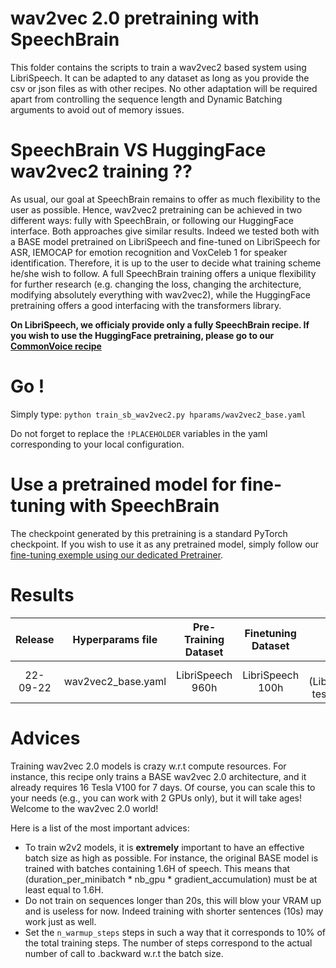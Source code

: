 # wav2vec 2.0 pretraining with SpeechBrain

This folder contains the scripts to train a wav2vec2 based system using LibriSpeech. It can be adapted to any dataset as long as you provide the csv or json files as with other recipes. No other adaptation will be required apart from controlling the sequence length and Dynamic Batching arguments to avoid out of memory issues.

# SpeechBrain VS HuggingFace wav2vec2 training ??
As usual, our goal at SpeechBrain remains to offer as much flexibility to the user as possible. Hence, wav2vec2 pretraining can be achieved in two different ways: fully with SpeechBrain, or following our HuggingFace interface. Both approaches give similar results. Indeed we tested both with a BASE model pretrained on LibriSpeech and fine-tuned on LibriSpeech for ASR, IEMOCAP for emotion recognition and VoxCeleb 1 for speaker identification. Therefore, it is up to the user to decide what training scheme he/she wish to follow. A full SpeechBrain training offers a unique flexibility for further research (e.g. changing the loss, changing the architecture, modifying absolutely everything with wav2vec2), while the HuggingFace pretraining offers a good interfacing with the transformers library.


**On LibriSpeech, we officialy provide only a fully SpeechBrain recipe. If you wish to use the HuggingFace pretraining, please go to our [CommonVoice recipe](https://github.com/speechbrain/speechbrain/tree/develop/recipes/CommonVoice/self-supervised-learning/wav2vec2)**

# Go !
Simply type:
`python train_sb_wav2vec2.py hparams/wav2vec2_base.yaml`

Do not forget to replace the `!PLACEHOLDER` variables in the yaml corresponding to your local configuration.

# Use a pretrained model for fine-tuning with SpeechBrain

The checkpoint generated by this pretraining is a standard PyTorch checkpoint. If you wish to use it as any pretrained model, simply follow our [fine-tuning exemple using our dedicated Pretrainer](#).

# Results

| Release | Hyperparams file | Pre-Training Dataset | Finetuning Dataset | WER | HuggingFace link | Full model link | GPUs |
|:-------------:|:---------------------------:|:---------------------------:| :-----:| :-----:| :-----:| :-----:| :--------:|
| 22-09-22 | wav2vec2_base.yaml | LibriSpeech 960h | LibriSpeech 100h | 7.X (LibriSpeech test-clean) | Not Avail. | [Link](https://drive.google.com/drive/folders/1eXA6HQtiKfgrPejvvoKvRRfTEvOI3BQt?usp=sharing) | 16xTesla V100 32GB |

# Advices
Training wav2vec 2.0 models is crazy w.r.t compute resources. For instance, this recipe only trains a BASE wav2vec 2.0 architecture, and it already requires 16 Tesla V100 for 7 days. Of course, you can scale this to your needs (e.g., you can work with 2 GPUs only), but it will take ages! Welcome to the wav2vec 2.0 world!

Here is a list of the most important advices:
- To train w2v2 models, it is **extremely** important to have an effective batch size as high as possible. For instance, the original BASE model is trained with batches containing 1.6H of speech. This means that (duration_per_minibatch * nb_gpu * gradient_accumulation) must be at least equal to 1.6H.
- Do not train on sequences longer than 20s, this will blow your VRAM up and is useless for now. Indeed training with shorter sentences (10s) may work just as well.
- Set the `n_warmup_steps` steps in such a way that it corresponds to 10% of the total training steps. The number of steps correspond to the actual number of call to .backward w.r.t the batch size.
